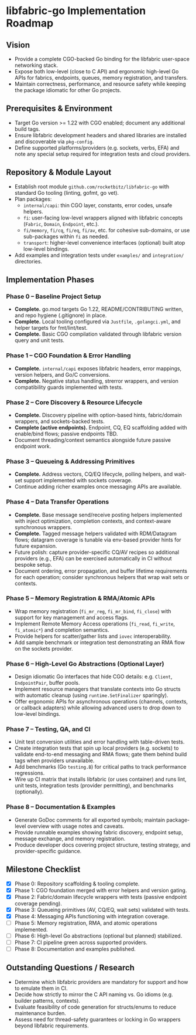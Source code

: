 # libfabric-go Implementation Roadmap

## Vision
- Provide a complete CGO-backed Go binding for the libfabric user-space networking stack.
- Expose both low-level (close to C API) and ergonomic high-level Go APIs for fabrics, endpoints, queues, memory registration, and transfers.
- Maintain correctness, performance, and resource safety while keeping the package idiomatic for other Go projects.

## Prerequisites & Environment
- Target Go version >= 1.22 with CGO enabled; document any additional build tags.
- Ensure libfabric development headers and shared libraries are installed and discoverable via `pkg-config`.
- Define supported platforms/providers (e.g. sockets, verbs, EFA) and note any special setup required for integration tests and cloud providers.

## Repository & Module Layout
- Establish root module `github.com/rocketbitz/libfabric-go` with standard Go tooling (linting, gofmt, go vet).
- Plan packages:
  - `internal/capi`: thin CGO layer, constants, error codes, unsafe helpers.
  - `fi`: user-facing low-level wrappers aligned with libfabric concepts (`Fabric`, `Domain`, `Endpoint`, etc.).
  - `fi/memory`, `fi/cq`, `fi/eq`, `fi/av`, etc. for cohesive sub-domains, or use sub-packages within `fi` as needed.
  - `transport`: higher-level convenience interfaces (optional) built atop low-level bindings.
- Add examples and integration tests under `examples/` and `integration/` directories.

## Implementation Phases

### Phase 0 – Baseline Project Setup
- **Complete.** go.mod targets Go 1.22, README/CONTRIBUTING written, and repo hygiene (.gitignore) in place.
- **Complete.** Local tooling configured via `Justfile`, `.golangci.yml`, and helper targets for fmt/lint/test.
- **Complete.** Basic CGO compilation validated through libfabric version query and unit tests.

### Phase 1 – CGO Foundation & Error Handling
- **Complete.** `internal/capi` exposes libfabric headers, error mappings, version helpers, and Go/C conversions.
- **Complete.** Negative status handling, strerror wrappers, and version compatibility guards implemented with tests.

### Phase 2 – Core Discovery & Resource Lifecycle
- **Complete.** Discovery pipeline with option-based hints, fabric/domain wrappers, and sockets-backed tests.
- **Complete (active endpoints).** Endpoint, CQ, EQ scaffolding added with enable/bind flows; passive endpoints TBD.
- Document threading/context semantics alongside future passive endpoint work.

### Phase 3 – Queueing & Addressing Primitives
- **Complete.** Address vectors, CQ/EQ lifecycle, polling helpers, and wait-set support implemented with sockets coverage.
- Continue adding richer examples once messaging APIs are available.

### Phase 4 – Data Transfer Operations
- **Complete.** Base message send/receive posting helpers implemented with inject optimization, completion contexts, and context-aware synchronous wrappers.
- **Complete.** Tagged message helpers validated with RDM/Datagram flows; datagram coverage is tunable via env-based provider hints for future expansion.
- Future polish: capture provider-specific CQ/AV recipes so additional providers (e.g., EFA) can be exercised automatically in CI without bespoke setup.
- Document ordering, error propagation, and buffer lifetime requirements for each operation; consider synchronous helpers that wrap wait sets or contexts.

### Phase 5 – Memory Registration & RMA/Atomic APIs
- Wrap memory registration (`fi_mr_reg`, `fi_mr_bind`, `fi_close`) with support for key management and access flags.
- Implement Remote Memory Access operations (`fi_read`, `fi_write`, `fi_atomic*`) and completion semantics.
- Provide helpers for scatter/gather lists and `iovec` interoperability.
- Add sample benchmark or integration test demonstrating an RMA flow on the sockets provider.

### Phase 6 – High-Level Go Abstractions (Optional Layer)
- Design idiomatic Go interfaces that hide CGO details: e.g. `Client`, `EndpointPair`, buffer pools.
- Implement resource managers that translate contexts into Go structs with automatic cleanup (using `runtime.SetFinalizer` sparingly).
- Offer ergonomic APIs for asynchronous operations (channels, contexts, or callback adapters) while allowing advanced users to drop down to low-level bindings.

### Phase 7 – Testing, QA, and CI
- Unit test conversion utilities and error handling with table-driven tests.
- Create integration tests that spin up local providers (e.g. sockets) to validate end-to-end messaging and RMA flows; gate them behind build tags when providers unavailable.
- Add benchmarks (Go `testing.B`) for critical paths to track performance regressions.
- Wire up CI matrix that installs libfabric (or uses container) and runs lint, unit tests, integration tests (provider permitting), and benchmarks (optionally).

### Phase 8 – Documentation & Examples
- Generate GoDoc comments for all exported symbols; maintain package-level overview with usage notes and caveats.
- Provide runnable examples showing fabric discovery, endpoint setup, message exchange, and memory registration.
- Produce developer docs covering project structure, testing strategy, and provider-specific guidance.

## Milestone Checklist
- [x] Phase 0: Repository scaffolding & tooling complete.
- [x] Phase 1: CGO foundation merged with error helpers and version gating.
- [x] Phase 2: Fabric/domain lifecycle wrappers with tests (passive endpoint coverage pending).
- [x] Phase 3: Queueing primitives (AV, CQ/EQ, wait sets) validated with tests.
- [x] Phase 4: Messaging APIs functioning with integration coverage.
- [ ] Phase 5: Memory registration, RMA, and atomic operations implemented.
- [ ] Phase 6: High-level Go abstractions (optional but planned) stabilized.
- [ ] Phase 7: CI pipeline green across supported providers.
- [ ] Phase 8: Documentation and examples published.

## Outstanding Questions / Research
- Determine which libfabric providers are mandatory for support and how to emulate them in CI.
- Decide how strictly to mirror the C API naming vs. Go idioms (e.g. builder patterns, contexts).
- Evaluate feasibility of code generation for structs/enums to reduce maintenance burden.
- Assess need for thread-safety guarantees or locking in Go wrappers beyond libfabric requirements.
